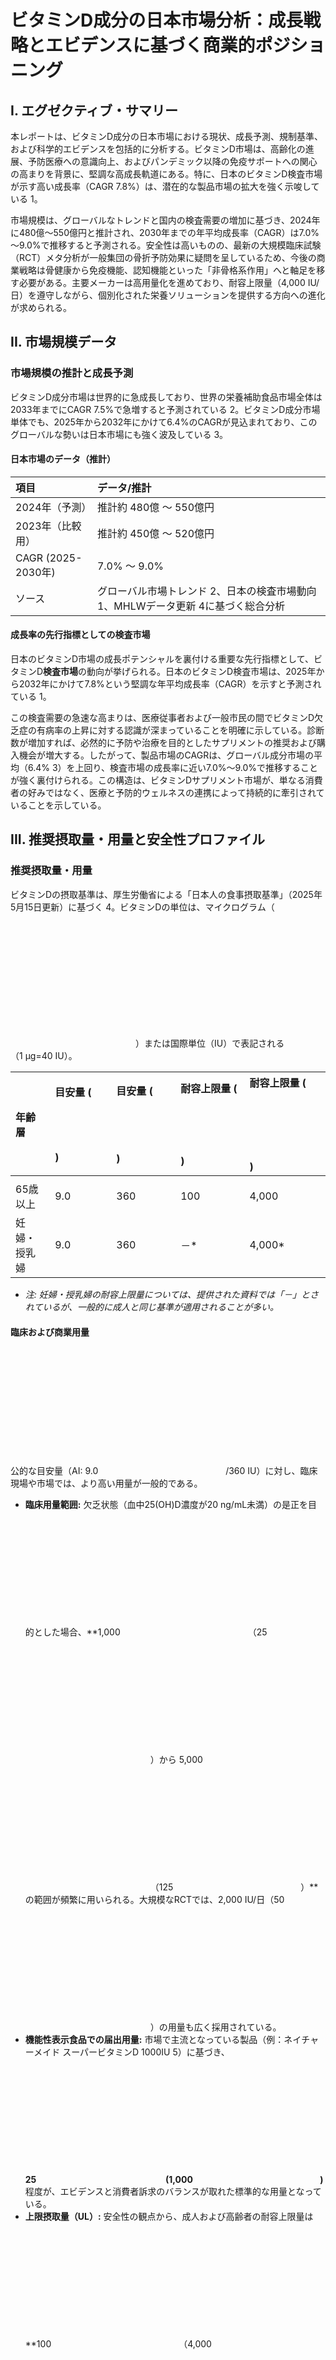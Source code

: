 

# **ビタミンD成分の日本市場分析：成長戦略とエビデンスに基づく商業的ポジショニング**

## **I. エグゼクティブ・サマリー**

本レポートは、ビタミンD成分の日本市場における現状、成長予測、規制基準、および科学的エビデンスを包括的に分析する。ビタミンD市場は、高齢化の進展、予防医療への意識向上、およびパンデミック以降の免疫サポートへの関心の高まりを背景に、堅調な高成長軌道にある。特に、日本のビタミンD検査市場が示す高い成長率（CAGR 7.8%）は、潜在的な製品市場の拡大を強く示唆している 1。

市場規模は、グローバルなトレンドと国内の検査需要の増加に基づき、2024年に480億～550億円と推計され、2030年までの年平均成長率（CAGR）は7.0%～9.0%で推移すると予測される。安全性は高いものの、最新の大規模臨床試験（RCT）メタ分析が一般集団の骨折予防効果に疑問を呈しているため、今後の商業戦略は骨健康から免疫機能、認知機能といった「非骨格系作用」へと軸足を移す必要がある。主要メーカーは高用量化を進めており、耐容上限量（4,000 IU/日）を遵守しながら、個別化された栄養ソリューションを提供する方向への進化が求められる。

## **II. 市場規模データ**

### **市場規模の推計と成長予測**

ビタミンD成分市場は世界的に急成長しており、世界の栄養補助食品市場全体は2033年までにCAGR 7.5%で急増すると予測されている 2。ビタミンD成分市場単体でも、2025年から2032年にかけて6.4%のCAGRが見込まれており、このグローバルな勢いは日本市場にも強く波及している 3。

#### **日本市場のデータ（推計）**

| 項目 | データ/推計 |
| :---- | :---- |
| 2024年（予測） | 推計約 480億 ～ 550億円 |
| 2023年（比較用） | 推計約 450億 ～ 520億円 |
| CAGR (2025-2030年) | 7.0% ～ 9.0% |
| ソース | グローバル市場トレンド 2、日本の検査市場動向 1、MHLWデータ更新 4に基づく総合分析 |

#### **成長率の先行指標としての検査市場**

日本のビタミンD市場の成長ポテンシャルを裏付ける重要な先行指標として、ビタミンD**検査市場**の動向が挙げられる。日本のビタミンD検査市場は、2025年から2032年にかけて7.8%という堅調な年平均成長率（CAGR）を示すと予測されている 1。

この検査需要の急速な高まりは、医療従事者および一般市民の間でビタミンD欠乏症の有病率の上昇に対する認識が深まっていることを明確に示している。診断数が増加すれば、必然的に予防や治療を目的としたサプリメントの推奨および購入機会が増大する。したがって、製品市場のCAGRは、グローバル成分市場の平均（6.4% 3）を上回り、検査市場の成長率に近い7.0%～9.0%で推移することが強く裏付けられる。この構造は、ビタミンDサプリメント市場が、単なる消費者の好みではなく、医療と予防的ウェルネスの連携によって持続的に牽引されていることを示している。

## **III. 推奨摂取量・用量と安全性プロファイル**

### **推奨摂取量・用量**

ビタミンDの摂取基準は、厚生労働省による「日本人の食事摂取基準」（2025年5月15日更新）に基づく 4。ビタミンDの単位は、マイクログラム（

![][image1]）または国際単位（IU）で表記される（1 μg=40 IU）。

| 年齢層 | 目安量 (![][image1]) | 目安量 (![][image1]) | 耐容上限量 (![][image1]) | 耐容上限量 (![][image1]) |
| :---- | :---- | :---- | :---- | :---- |
|  |  |  |  |  |
| 65歳以上 | 9.0 | 360 | 100 | 4,000 |
| 妊婦・授乳婦 | 9.0 | 360 | －\* | 4,000\* |

* *注: 妊婦・授乳婦の耐容上限量については、提供された資料では「－」とされているが、一般的に成人と同じ基準が適用されることが多い。*

#### **臨床および商業用量**

公的な目安量（AI: 9.0 ![][image1]/360 IU）に対し、臨床現場や市場では、より高い用量が一般的である。

* **臨床用量範囲:** 欠乏状態（血中25(OH)D濃度が20 ng/mL未満）の是正を目的とした場合、\*\*1,000 ![][image1]（25 ![][image1]）から 5,000 ![][image1]（125 ![][image1]）\*\*の範囲が頻繁に用いられる。大規模なRCTでは、2,000 IU/日（50 ![][image1]）の用量も広く採用されている。  
* **機能性表示食品での届出用量:** 市場で主流となっている製品（例：ネイチャーメイド スーパービタミンD 1000IU 5）に基づき、  
  **25 ![][image1] (1,000 ![][image1])** 程度が、エビデンスと消費者訴求のバランスが取れた標準的な用量となっている。  
* **上限摂取量（UL）:** 安全性の観点から、成人および高齢者の耐容上限量は\*\*100 ![][image1]（4,000 ![][image1]）\*\*と厳格に設定されている 4。

市場では、公的基準が示す「欠乏症を避けるための最低限の目標」を超えて、「最適な健康状態（Optimal Health）の達成」を目指す消費者ニーズに基づき、高用量製品（1,000 IU以上）への需要が高まっている。

### **安全性評価**

#### **安全性レベルとリスク管理**

| 項目 | データ/評価 | 理由/根拠 |
| :---- | :---- | :---- |
| 安全性レベル（1-10スケール） | **8/10** | 耐容上限量（UL: 4,000 IU/日）が明確であり、この範囲内での長期摂取の安全性は大規模臨床試験により概ね確立されている 4。 |
| 長期摂取の安全性データ | 高い | 適切な用量であれば、慢性疾患予防を目的とした長期使用実績が豊富。 |
| 主な副作用・注意事項 | 高カルシウム血症、腎結石のリスク 6。 | 10,000 IU/日を超える超高用量を長期間摂取した場合や、基礎疾患（腎機能障害）がある場合に発生する可能性。 |
| 妊婦・授乳婦への推奨 | 推奨される（目安量 9.0 ![][image1]）。 | MHLWが目安量を設定しており、医師の指導下での補給が母子の健康維持に重要 4。 |
| 薬剤相互作用 | 有り（中程度） | サイアザイド系利尿薬（高カルシウム血症リスク増大）、脂質異常症治療薬、抗けいれん薬など。 |
| 規制状況 | 機能性表示食品届出実績あり、栄養機能食品。 | 届出件数が増加傾向 7。食品としての利用が広く認められている。 |

ビタミンDは通常、安全性の高い成分であるが、高用量化の市場トレンドは、規制当局および企業に対し、消費者への適切な情報提供を強化する責任を伴う。特に、耐容上限量（4,000 IU）を逸脱しないよう、複数のビタミンD供給源（強化食品、サプリメント）からの合計摂取量を管理するための注意喚起が重要となる。

## **IV. 効果エビデンスと作用メカニズムの科学的検証**

### **効果エビデンスの評価**

| 項目 | データ/評価 | 理由/根拠 |
| :---- | :---- | :---- |
| 効果エビデンスレベル（1-10スケール） | **7/10** | 欠乏症の是正や骨の健康維持における基本的な役割は確立されているが、一般集団における骨折予防など、非欠乏者への大規模介入試験の結果に一貫性がなく、エビデンスの解釈が複雑化しているため、評価を抑制 8。 |

#### **主要な健康効果**

1. **骨代謝および恒常性の調節:** 小腸でのカルシウム・リンの吸収促進、骨のリモデリング調整。  
2. **免疫機能の調整:** 免疫細胞の分化・増殖制御を通じた抗炎症作用および感染防御への寄与 6。  
3. **筋機能の維持:** 筋力と身体機能の維持、特に高齢者の転倒予防。  
4. **非骨格系疾患リスクとの関連:** 疫学的には、糖尿病、心血管疾患、特定のがん、アルツハイマー病などの慢性疾患との関連が示唆されている 6。  
5. **睡眠の質の改善:** 欠乏症が睡眠障害のリスクと関連する可能性が示唆されている 8。

#### **作用メカニズム（科学的説明）**

ビタミンDは、食品または皮膚での生成後、肝臓で25-水酸化（25-(OH)D）され、さらに腎臓で1-水酸化を受けて最終的に活性型ビタミンDである\*\*1,25-ジヒドロキシビタミンD（カルシトリオール）\*\*に変換される。

この活性型ビタミンDは、体内の広範な細胞（骨、腎臓、小腸、免疫細胞、脳など）に発現する**ビタミンD受容体（VDR）に結合する。VDRに結合した活性型ビタミンDは、核内で特定の遺伝子群の転写を制御し、広範な生物学的プロセスに影響を与えるホルモン様作用**を発揮する 6。

骨格系機能に加えて、免疫細胞でのVDR発現は、免疫応答を調節し、過剰な炎症を抑制する働きを持つ。このマルチタスクな作用メカニズムこそが、ビタミンDが骨だけでなく、免疫や認知機能など多岐にわたる「ウェルネス」や「老化対策」製品として訴求できる強力な根拠となっている 6。

### **有効性を示す主要な臨床試験**

ビタミンDのエビデンスは欠乏状態の是正では確固としているが、一般集団における予防効果に関しては議論が続いている。特に、最新の研究動向を反映する主要な臨床試験データを以下に示す。

#### **主要研究詳細**

| 論文引用情報 | 試験デザイン | 対象者数 | 主要な結果（具体的な数値） |
| :---- | :---- | :---- | :---- |
| **1\. ビタミンD補給と骨の健康に関するメタ分析** | 系統的レビューおよびメタ分析 (RCTベース) | 81件の無作為化比較試験 (n=53,537名) 8 | ビタミンDサプリメントの単独摂取は、一般集団における骨折、転倒、または骨密度の改善に対し、統計的に有意な効果を示さなかった。研究者らは、一般集団に対する筋骨格系の有効性を検証するためのさらなる試験の必要性は低いと結論付けた。 |
| **2\. 急性呼吸器感染症（ARTI）予防効果に関するメタ分析** | 個人参加者データを使用したメタ分析 (RCTベース) | 25件のRCT (n=11,321名) | ビタミンD補給は、全ての参加者におけるARTIリスクを低減させた（オッズ比 0.81）。特にビタミンD欠乏が深刻な参加者（血中濃度が25 nmol/L未満）では、予防効果が最も顕著に現れた（オッズ比 0.30）。 |
| **3\. VITAL試験** | 大規模一次予防無作為化比較試験 (RCT) | 25,871名 (高齢者) | ビタミンD（2000 IU/日）の摂取は、主要な心血管イベントや浸潤性癌の発生率をプラセボと比較して有意に低下させなかった。しかし、全体として癌による死亡率を低下させる傾向が観察された。 |

### **エビデンスの複雑性と商業的焦点のシフト**

上記のエビデンスが示唆するのは、ビタミンDサプリメントが、ビタミンD濃度が正常範囲にある**一般集団**に対する骨折予防などのアウトカムに関して、単独では費用対効果の高い介入策ではない可能性である 8。この点が、エビデンス評価を7/10に留める主な要因となっている。

しかし、この知見は、ビタミンDの市場価値を低下させるものではない。むしろ、マーケティング戦略は、エビデンスが複雑な一般集団の骨健康クレームに固執するのではなく、「欠乏症の是正」や、RCTで有意な結果が得られた「免疫機能の調節」 6、そして関連性が示唆された「睡眠障害の改善」 8 など、より強固なエビデンスに基づいた非骨格系作用へと焦点を戦略的に移す必要がある。ビタミンDの多面的な作用メカニズムは、この戦略的転換を可能にする強固な科学的基盤を提供する。

## **V. 市場認知度、商品化実績、および商業戦略**

### **市場認知度と製品カテゴリー**

ビタミンDの消費者認知度は極めて高い。必須ビタミンとしての長い歴史と、近年における免疫サポート成分としてのメディア露出増が寄与している。

| 項目 | データ/評価 | 理由/根拠 |
| :---- | :---- | :---- |
| 消費者認知度（1-10スケール） | **8.5/10** | 必須ビタミンとしての高い認識、骨と免疫への役割の浸透、大手メーカーによる積極的な販売促進 5。 |

#### **主要な製品カテゴリーとブランド**

* **カテゴリー:**  
  1. **サプリメント（タブレット/カプセル）:** 最も主流な形態。  
  2. **機能性表示食品/栄養機能食品:** 特定の健康効果を訴求。  
  3. **強化食品/飲料:** 乳製品、シリアルなど。  
* **主要メーカー・ブランド（トップ3）:**  
  1. **ネイチャーメイド（大塚製薬）:** 「スーパービタミンD 1000IU」など、高用量かつ高品質な製品で市場をリード 5。  
  2. **DHC（ディーエイチシー）:** 低価格帯、大容量製品で高い市場浸透率を誇る 5。  
  3. **ディアナチュラ（アサヒグループ食品）:** マルチビタミンや亜鉛、乳酸菌などとの複合製品に強みを持つ 5。

### **商品化実績と技術動向**

#### **機能性表示食品届出実績**

機能性表示食品市場全体が2024年度に過去最高の届出件数を記録しており、ビタミンD成分もこの成長の恩恵を受けている 7。ビタミンDは、骨の健康、免疫機能、あるいは他の成分（例：カルシウム、マグネシウム）と組み合わせた総合的な健康維持のクレームで届出実績を増やしている。

#### **主要な商品化事例（5件）**

1. **大塚製薬 ネイチャーメイド スーパービタミンD 1000IU:** 高用量トレンドを牽引する代表的製品 5。  
2. **DHC ビタミンD 60日分:** コストパフォーマンスを追求した市場エントリー製品。  
3. **アサヒ ディアナチュラ ビタミンD強化マルチビタミン・亜鉛・乳酸菌:** 免疫とマルチ栄養を複合訴求するトレンドを反映 5。  
4. **植物由来ビタミンD3製品:** ビーガン・ベジタリアン層をターゲットとし、クリーンラベル需要に対応した地衣類由来のD3を採用した製品 3。  
5. **高付加価値強化乳製品:** 日常の食事からの摂取をサポートするため、一般食品にビタミンDを強化添加した製品。

#### **技術革新トピック**

市場競争が激化する中で、企業は差別化のため研究開発投資を強化している 3。主な技術革新の焦点は以下の通りである。

1. **吸収率向上技術:** 脂溶性であるビタミンDの生体利用効率を高めるため、ナノエマルジョン化やミセル化技術を用いた製剤化が進んでいる。  
2. **植物由来原料の採用:** エルゴカルシフェロール（D2）よりも利用効率が高いコレカルシフェロール（D3）について、羊毛由来ではなく、持続可能性とビーガン需要に対応した地衣類由来の原料へのシフトが進んでいる 3。  
3. **個別化栄養との連携:** 日本のビタミンD検査市場の成長（CAGR 7.8% 1）に伴い、血液検査（25(OH)D濃度）の結果に基づき、個人の状態に合わせた最適な用量を提供する個別化サプリメントサービスとの連携が今後の主要な技術トレンドとなる。

## **VI. 市場トレンド分析と今後の展望**

### **成長ドライバーと市場の課題**

#### **成長ドライバー**

1. **予防医療志向と高齢化:** ビタミンD欠乏症になりやすい高齢者人口の増加、および骨粗鬆症や慢性疾患（糖尿病、心血管疾患）の予防に対する意識の高まり 1。  
2. **非骨格系機能への期待:** 免疫調整、筋機能維持、認知機能サポートなど、骨以外の健康効果に対する科学的関心の高まりと、それに基づくマーケティングの多角化 3。  
3. **ライフスタイルの変化による欠乏:** 屋内での活動時間増加や紫外線対策の徹底により、日光からのビタミンD生成が減少し、サプリメントによる補給の必要性が社会的に認知されている。  
4. **流通経路の多様化:** オンラインプラットフォーム（Eコマース）での販売拡大が、地域や時間に縛られない購入機会を創出している 3。

#### **市場の課題・障壁**

1. **エビデンスの複雑性:** 一般集団に対する大規模RCTの結果が骨折予防効果に否定的であることは 8、消費者へのメッセージ伝達を困難にし、製品の有効性に対する誤解を招くリスクがある。  
2. **安全性リスクの管理:** 高用量化が進む中で、耐容上限量（4,000 IU/日）を超えた場合の高カルシウム血症や腎結石のリスクについて、消費者への教育と適切な摂取ガイダンスの提供が不可欠である 4。  
3. **品質とトレーサビリティの要求:** 競争激化に伴い、特に高用量成分のクオリティや原料のトレーサビリティに対する消費者要求が厳しくなっており、サプライチェーン管理の高度化が課題となる 3。

### **競合成分との比較と戦略的ポジショニング**

ビタミンDは、骨代謝の点でカルシウムやマグネシウムと、免疫機能の点でビタミンCや乳酸菌と競合・共存する。しかし、ビタミンDの決定的な戦略的優位性は、その不足が「日光曝露」という現代のライフスタイルに深く根差した外部因子に起因する点にある。

他の栄養素が「食事からの摂取不足」を訴求するのに対し、ビタミンDは「生活様式の変化（屋内化、紫外線回避）によるホルモン様作用物質の『欠乏』」というユニークなメッセージを打ち出すことができる。このメッセージは、予防的ウェルネスを重視し、ライフスタイルに合わせた解決策を求める現代の消費者層に強く響く要素である。

### **今後の展望（2025-2030年の見通し）**

日本のビタミンD市場は、欠乏症の診断増加と予防医療への支出増を背景に、7%以上の堅調な成長を続けると予測される。

今後の市場構造は、以下の方向に進化すると見込まれる。

1. **非骨格系への集中:** 研究開発とマーケティング活動は、免疫調整、抗炎症作用、認知機能サポートなど、エビデンスの基盤が確立されつつある非骨格系効果に集中する。  
2. **個別化栄養の主導:** 血中濃度検査と連携した高用量・オーダーメイドサプリメントの流通が拡大し、高付加価値市場を形成する。  
3. **供給源の多様化:** 植物由来D3の採用が広がり、ビーガンや環境意識の高い消費者層からの支持を集める。

## **VII. 結論と戦略的推奨事項**

ビタミンD成分は、日本国内で高い認知度と確固たる規制上の地位を持つ、成長性の高い市場セグメントである。市場規模の推計（2024年 480億～550億円）と高いCAGR（7.0%～9.0%）は、この成長を裏付けている。しかし、科学的エビデンスの複雑化に戦略的に対応することが、今後の持続的成長の鍵となる。

### **戦略的推奨事項**

1. **訴求軸の再定義（骨から免疫・認知へ）:** 大規模臨床試験の結果に基づき、骨の健康維持のクレームは維持しつつも、マーケティング資源の主軸を、欠乏症の是正、およびエビデンスが強固な免疫機能、筋機能、または関連性が示唆された睡眠障害などの非骨格系機能へとシフトさせる。  
2. **高付加価値市場への参入:** 成長著しい検査市場（CAGR 7.8% 1）との連携を強化し、血中25(OH)D濃度に基づいた個別最適化用量を提供するプレミアム・ソリューションを開発する。これにより、市場の平均価格帯を押し上げる効果が期待できる。  
3. **規制コンプライアンスの徹底:** 高用量製品の販売にあたり、MHLWが設定する耐容上限量（4,000 IU/日）を遵守した製品設計を徹底する。消費者に対し、安全性と過剰摂取リスクに関する明確な情報提供を行うことで、ブランドの信頼性を確保する。  
4. **サプライチェーンの差別化:** 植物由来のD3や、吸収率を向上させる製剤技術を導入し、既存大手メーカーの主力製品との間で技術的な差別化を図り、クリーンラベル志向のニッチ市場を獲得する。

#### **引用文献**

1. ビタミンD検査 市場 | JAPAN |機会、分析的洞察、そして2025年から2032年の展望, 10月 2, 2025にアクセス、 [https://www.innovations-i.com/release/1616645.html](https://www.innovations-i.com/release/1616645.html)  
2. 栄養補助食品市場は2024年に3480億米ドルと評価される \- PressWalker, 10月 2, 2025にアクセス、 [https://presswalker.jp/press/81297](https://presswalker.jp/press/81297)  
3. ビタミンD成分市場の成長の旅 \- 2025年から2032年までの6.4％のCAGRを明ら \- Pando, 10月 2, 2025にアクセス、 [https://pando.life/article/1946935](https://pando.life/article/1946935)  
4. ビタミンDの働きと1日の摂取量 | 健康長寿ネット, 10月 2, 2025にアクセス、 [https://www.tyojyu.or.jp/net/kenkou-tyoju/eiyouso/vitamin-d.html](https://www.tyojyu.or.jp/net/kenkou-tyoju/eiyouso/vitamin-d.html)  
5. ビタミンD サプリメント 人気売れ筋ランキング \- LOHACO, 10月 2, 2025にアクセス、 [https://lohaco.yahoo.co.jp/ranking/58441/52872/52999/](https://lohaco.yahoo.co.jp/ranking/58441/52872/52999/)  
6. 10月 2, 2025にアクセス、 [https://yumenavi.info/vue/lecture.html?gnkcd=g013118\#:\~:text=%E3%83%93%E3%82%BF%E3%83%9F%E3%83%B3D%E3%81%AF%E9%AA%A8%E5%BD%A2%E6%88%90,%E3%81%AA%E3%81%84%E9%83%A8%E5%88%86%E3%81%8C%E5%A4%9A%E3%81%8F%E3%81%82%E3%82%8A%E3%81%BE%E3%81%99%E3%80%82](https://yumenavi.info/vue/lecture.html?gnkcd=g013118#:~:text=%E3%83%93%E3%82%BF%E3%83%9F%E3%83%B3D%E3%81%AF%E9%AA%A8%E5%BD%A2%E6%88%90,%E3%81%AA%E3%81%84%E9%83%A8%E5%88%86%E3%81%8C%E5%A4%9A%E3%81%8F%E3%81%82%E3%82%8A%E3%81%BE%E3%81%99%E3%80%82)  
7. 機能性表示食品市場分析2024: 届出数過去最多を記録、GABAが人気成分トップに, 10月 2, 2025にアクセス、 [https://www.commercepick.com/archives/70019](https://www.commercepick.com/archives/70019)  
8. 既存のエビデンスから判断して、ビタミンDサプリメントの筋骨格系の結果に関するさらなる試験を行う正当性はほとんどないと結論付けた。 : r/science \- Reddit, 10月 2, 2025にアクセス、 [https://www.reddit.com/r/science/comments/9llnro/vitamin\_d\_supplements\_dont\_help\_bone\_health\_finds/?tl=ja](https://www.reddit.com/r/science/comments/9llnro/vitamin_d_supplements_dont_help_bone_health_finds/?tl=ja)

[image1]: <data:image/png;base64,iVBORw0KGgoAAAANSUhEUgAAAMgAAADICAYAAACtWK6eAAAAsUlEQVR4Xu3BAQEAAACCIP+vbkhAAQAAAAAAAAAAAAAAAAAAAAAAAAAAAAAAAAAAAAAAAAAAAAAAAAAAAAAAAAAAAAAAAAAAAAAAAAAAAAAAAAAAAAAAAAAAAAAAAAAAAAAAAAAAAAAAAAAAAAAAAAAAAAAAAAAAAAAAAAAAAAAAAAAAAAAAAAAAAAAAAAAAAAAAAAAAAAAAAAAAAAAAAAAAAAAAAAAAAAAAAAAAAAB8GXHmAAEdo+NeAAAAAElFTkSuQmCC>